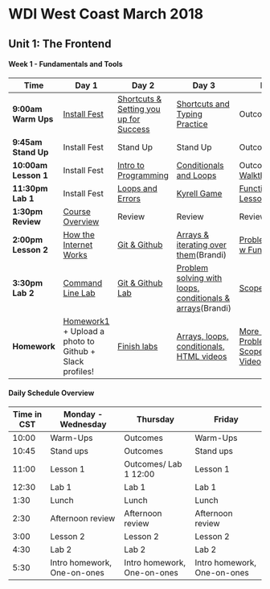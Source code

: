 # WDI West Coast March 2018
<!---
## Final Project

#### Week 12 - Final Project
Time                 | Day 1          |    Day 2      | Day 3                          | Day 4         | Day  5                      |
-----                | --------       | ----------    | ----------                     | --------      | ---------                   |
**9:00am Warm Ups**  | Final Project  | Final Project | [Optional Big O lesson][12-3A]                 | Final Project | Final Project               |
**9:45am Stand Up**  | Stand Up       | Stand Up      | Stand Up                       | Stand Up      | Stand Up                    |   
**10:00am Lesson 1** | Final Project  | Final Project | Final Project                  | Final Project | Final Project 	 	         |  
**11:30pm Lab 1**    | Final Project  | Final Project | Final Project                  | Final Project | Final Project               |  
**1:30pm Review**    | [Webpack Optional Lesson][12-1C]  | [Redux Optional Lesson][12-1C] | Final Project				   | Final Project | Final Project  		     |
**2:00pm Lesson 2**  | Final Project  | Final Project | Final Project  / 3:00 Outcomes | Final Project | Final Project Presentations |
**3:30pm Lab 2**     | Final Project  | Final Project | Outcomes                       | Final Project | Final Project Presentations |
**Homework**         | Final Project  | Final Project | Final Project     			   | Final Project | CELEBRATION!                |
--->

<!--- MONDAY --->
[12-1C]: https://git.generalassemb.ly/gist/alexw/7fe4b5e0736b1364018078bafbd28774 "Webpack"

<!--- TUESDAY --->
[12-2C]: https://github.com/shahzadkhan3iii7/react-redux-click-counter "React"
<!--- WEDS --->
[12-3A]: https://git.generalassemb.ly/WDIplus-ATX/algorithm-complexity-and-big-o/blob/master/README.md "Big O"

<!---
## Unit 4: Getting Bilingual with Python

#### Week 11 - Project 4
Time                 | Day 1      |    Day 2  | Day 3                            | Day 4                    | Day  5                  |
-----                | --------   | ----------| ----------                       | --------                 | ---------               |
**9:00am Warm Ups**  | Project 4  | Project 4 | [Data Structures][11-3A]  | Project 4                | Final Project Approvals |
**9:45am Stand Up**  | Stand Up   | Stand Up  | Stand Up                         | Stand Up                 | Stand Up         		  |   
**10:00am Lesson 1** | Project 4  | Project 4 | Project 4                        | Project 4                | Final Project Approvals |  
**11:30pm Lab 1**    | Project 4  | Project 4 | Project 4                        | Project 4                | Final Project Approvals |
**1:30pm Review**    | Project 4  | Project 4 | Project 4					     | Project 4                | Final Project Approvals |
**2:00pm Lesson 2**  | Project 4  | Project 4 | Project 4  / 3:00 Outcomes       | Project 4 Presentations! | Final Project Approvals |
**3:30pm Lab 2**     | Project 4  | Project 4 | Outcomes                         | Project 4 Presentations! | Final Project Approvals |
**Homework**         | Project 4  | Project 4 | Project 4     					 | [Final Project Prep][11-4F]       | Final Project!!!        |

 --->

<!--- WEDNESDAY --->
[11-3A]: https://git.generalassemb.ly/gist/alexw/80807439e72c961aeb5e3a70b6abaec7 "data structures"
[11-3B]:#
[11-3D]:#
[11-3C]:#
[11-3E]:#
[11-3F]:#
<!--- THURSDAY --->
[11-4A]:#
[11-4B]:#
[11-4C]:#
[11-4D]:#
[11-4E]:#
[11-4F]: https://git.generalassemb.ly/alexw/capstone-project/blob/master/README.md "Final Project"
<!--- FRIDAY --->
[11-5A]:#
[11-5B]:#
[11-5C]:#
[11-5C]:#
[11-5D]:#
[11-5E]:#
[11-5F]:#
<!---
#### Week 10 - Python + Django [reference material](https://wdi_sea.gitbooks.io/notes/content/15-python/python.html)
Time                 | Day 1                           |    Day 2                          | Day 3                            | Day 4                    | Day  5           |
-----                | --------                        | --------------                    | ----------                       | --------                 | ---------        |
**9:00am Warm Ups**  | [Warm Ups][10-1A]               | [Warm Ups][10-2A]                          | [Whiteboard Wednesday][10-3A]      | Warm Ups                 | Warm Ups         |
**9:45am Stand Up**  | Stand Up                        | Stand Up                          | Stand Up                         | Stand Up                 | Stand Up         |   
**10:00am Lesson 1** | [Intro to Python][10-1B]        | [Python Classes][10-2B]           | [SQL][10-3B]                     | [Intro to Django][10-4B] | [Project 4 Prep][10-5B] |  
**11:30pm Lab 1**    | Intro to Python | [Shopping List Lab][10-2C]       | [SQL Carmen Sandiego lab][10-3C] | [Django][10-4C]          | Project 4        |
**1:30pm Review**    |  Review					       | Review						       | Python Review					  | Review				     | Review   		|
**2:00pm Lesson 2**  | [Python Challenges][10-1D]      | [Inhertiance][10-2D] | [Relationships][10-3D]  / 3:00 Outcomes   | [Django][10-4D]          | Project 4        |
**3:30pm Lab 2**     | [Python Challenges][10-1E] | [Codebar Lab][10-2E]  | Outcomes                         | [Django][10-4E]          | Project 4        |
**Homework**         | [State Capitals + Video][10-1F] | Codebar Lab Cont. + [Reading][10-2F]  | [Orange Tree OOPython][10-3F]    | [Project 4 Prep][10-4F]  | Project 4        |
 --->

<!--- MONDAY --->
[10-1A]: https://git.generalassemb.ly/WDIplus-ATX/warm-ups/blob/master/week-10/monday.md "Warm up"
[10-1B]: https://git.generalassemb.ly/alexw/intro-python "Intro python"
[10-1C]:#
[10-1D]:https://git.generalassemb.ly/WDIplus-ATX/python-challenges/blob/master/README.md 'python challenges'
[10-1E]:https://git.generalassemb.ly/WDIplus-ATX/python-challenges/blob/master/README.md 'python challenges'
[10-1F]:https://git.generalassemb.ly/gist/alexw/1a850d8f4d031ab7aa19523e4304e2b5 

<!--- TUESDAY --->
[10-2A]: https://git.generalassemb.ly/WDIplus-ATX/warm-ups/blob/master/week-10/tuesday.md
[10-2B]: https://git.generalassemb.ly/WDIplus-ATX/python-classes/blob/master/README.md "Classes"
[10-2C]: https://git.generalassemb.ly/flawgical/Shopping-list-python "Shopping List Lab"
[10-2D]: https://git.generalassemb.ly/WDIplus-ATX/python-class-inheritance "Inheritance"
[10-2E]: https://git.generalassemb.ly/WDIplus-ATX/codebar "Codebar lab"
[10-2F]: https://medium.com/xplenty-blog/the-sql-vs-nosql-difference-mysql-vs-mongodb-32c9980e67b2
<!--- WEDNESDAY --->
[10-3A]: https://git.generalassemb.ly/WDIplus-ATX/warm-ups/blob/master/week-10/wednesday.md "Whiteboard Weds"
[10-3B]: https://git.generalassemb.ly/alexw/intro-sql "SQL"
[10-3C]: https://git.generalassemb.ly/WDIplus-ATX/carmen-sandiego/blob/master/README.md 'Carmen Sandiego'
[10-3D]: https://git.generalassemb.ly/gist/alexw/8580f95cd86156811d382ce7ee26d9d1
[10-3E]:#
[10-3F]: https://git.generalassemb.ly/gist/alexw/2f4c60314e6f601e1bce9127ba77c998
<!--- THURSDAY --->
[10-4A]: https://git.generalassemb.ly/gist/alexw/8580f95cd86156811d382ce7ee26d9d1
[10-4B]: https://git.generalassemb.ly/alexw/TreasureGram
[10-4C]:#
[10-4D]:#
[10-4E]:#
[10-4F]: https://git.generalassemb.ly/gist/alexw/5caca655bbc4b95926c73ced9482a743
<!--- FRIDAY --->
[10-5A]:#
[10-5B]:#
[10-5C]:#
[10-5C]:#
[10-5D]:#
[10-5E]:#
[10-5F]:#
<!---
## Unit 3: Front End 2018 with React

#### Week 9 - Project 3
Time                 | Day 1     |    Day 2                  | Day 3                           | Day 4                                   | Day  5    |
-----                | --------  | --------------            | ----------                      | --------                                | --------- |
**9:00am Warm Ups**  | Project 3 | Project 3                 | Whiteboard Wednesday (Optional) | Project 3                               | Project 3 |
**9:45am Stand Up**  | Stand Up  | Stand Up                  | Stand Up                        | Stand Up                                | Stand Up  |   
**10:00am Lesson 1** | Project 3 | [Webpack][9-2C](Optional) | [Redux][9-3C](Optional)         | [Advanced Command Line][9-4C](Optional) | Project 3 |  
**11:30pm Lab 1**    | Project 3 | Project 3                 | Project 3                       | Project 3                               | Project 3 |
**1:30pm Review**    | Project 3 | Project 3                 | Project 3 / 3:00 Outcomes       | Project 3                               | Project 3 Presentations |
**3:30pm Lab 2**     | Project 3 | Project 3                 | Outcomes                        | Project 3                               | Project 3 Presentations |
**Homework**         | Project 3 | Project 3                 | Project 3                       | Project 3 Planning                      | [Python Reading][9-5F] |
 --->

<!--- MONDAY --->
[9-1A]:#
[9-1B]:#
[9-1C]:#
[9-1D]:#
[9-1E]:#
[9-1F]:#
[9-1FB]:#
<!--- TUESDAY --->
[9-2A]:#
[9-2B]:#
[9-2C]: https://git.generalassemb.ly/gist/alexw/7fe4b5e0736b1364018078bafbd28774 "Webpack"
[9-2D]:#
[9-2E]:#
[9-2F]:#
<!--- WEDNESDAY --->
[9-3A]:#
[9-3B]:#
[9-3D]:#
[9-3C]:#
[9-3E]:#
[9-3F]:#
<!--- THURSDAY --->
[9-4A]:#
[9-4B]:#
[9-4C]:#
[9-4D]:#
[9-4E]:#
[9-4F]:#
<!--- FRIDAY --->
[9-5A]:#
[9-5B]:#
[9-5C]:#
[9-5C]:#
[9-5D]:#
[9-5E]:#
[9-5F]: https://git.generalassemb.ly/gist/alexw/53a0f9b5a55c60afadca1491eaa431ca "Python reading"
<!---
#### Week 8 - React
Time                 | Day 1                        |    Day 2                      | Day 3                                      | Day 4                    | Day  5    |
-----                | --------                     | --------------                | ----------                                 | --------                 | --------- |
**9:00am Warm Ups**  | [Warm Up][8-1A]              | [Warm Up][8-2A]               | [Whiteboard Wednesday][8-3A]               | [Warm Up][8-4A]          | Project 3 |
**9:45am Stand Up**  | Stand Up                     | Stand Up                      | Stand Up                                   | Stand Up                 | Stand Up  |   
**10:00am Lesson 1** | [Intro to React][8-1B]       | [React Router + Review][8-2B] | [Giphy Lab][8-3B]                          | [Reddit Clone Lab][8-4B] | Project 3 |  
**11:30pm Lab 1**    | [Intro to React pt. 2][8-1C] | [Todo Lab][8-2C]              | [Giphy Lab][8-3C]                          | [Reddit Clone Lab][8-4B] | Project 3 |
**1:30pm Review**    | Review                       | Review                        | [React Review + Walkthrough][8-3D]         | Review                   | Project 3 |
**2:00pm Lesson 2**  | [React Lab][8-1D]            | [Todo Lab][8-2D]              | React Review + Walkthrough / 3:00 Outcomes | [Reddit Clone Lab][8-3F] | Project 3 |
**3:30pm Lab 2**     | [React Lab 2][8-1E]          | [Todo Lab][8-2E]              | Outcomes                                   | [Project 3 Intro][8-4E]  | Project 3 |
**Homework**         | [React Lab][8-1F] + Reading  | [Todo Lab][8-2F]              | [Reddit Clone Lab][8-3F] + [promises reading][8-3FB]                   | Project 3 Planning       | Project 3 |
 --->

<!--- MONDAY --->
[8-1A]:#
[8-1B]: https://git.generalassemb.ly/WDIplus-ATX/react-intro/blob/master/README.md "React Intro"
[8-1C]: https://git.generalassemb.ly/WDIplus-ATX/react-intro-2/blob/master/README.md "React Intro 2"
[8-1D]: https://git.generalassemb.ly/WDIplus-ATX/simple-blog-react/blob/master/README.md 'React Lab'
[8-1E]: https://git.generalassemb.ly/WDIplus-ATX/atm-react-lab 'React Lab 2'
[8-1F]:#
[8-1FB]:#
<!--- TUESDAY --->
[8-2A]: https://git.generalassemb.ly/WDIplus-ATX/warm-ups/blob/master/week-8/tuesday.md "Warm up"
[8-2B]: https://git.generalassemb.ly/WDIplus-ATX/react-router/blob/master/README.md "React Router"
[8-2C]: https://git.generalassemb.ly/WDIplus-ATX/react_todo_walkthrough "Todo Lab"
[8-2D]: https://git.generalassemb.ly/WDIplus-ATX/react_todo_walkthrough "Todo Lab"
[8-2E]: https://git.generalassemb.ly/WDIplus-ATX/react_todo_walkthrough "Todo Lab"
[8-2F]: https://git.generalassemb.ly/WDIplus-ATX/react_todo_walkthrough "Todo Lab"
<!--- WEDNESDAY --->
[8-3A]: https://git.generalassemb.ly/WDIplus-ATX/warm-ups/blob/master/week-8/wednesday.md "Whiteboard Wendesday"
[8-3B]: https://git.generalassemb.ly/WDIplus-ATX/react-giphy/blob/master/README.md 'Giphy Lab'
[8-3D]:#
[8-3C]: https://git.generalassemb.ly/WDIplus-ATX/react-giphy/blob/master/README.md 'Giphy Lab'
[8-3E]:#
[8-3F]: https://git.generalassemb.ly/WDIplus-ATX/reddit-clone-mern 'Reddit Clone Lab'
[8-3FB]: https://git.generalassemb.ly/gist/alexw/fe83b700953eec0f821455347cd01b51 'promises reading'
<!--- THURSDAY --->
[8-4A]: https://git.generalassemb.ly/WDIplus-ATX/warm-ups/blob/master/week-8/thurs.md
[8-4B]:#
[8-4C]:#
[8-4D]:#
[8-4E]: https://git.generalassemb.ly/WDIplus-ATX/project3/blob/master/readme.md "Project 3"
[8-4F]:#
<!--- FRIDAY --->
[8-5A]:#
[8-5B]:#
[8-5C]:#
[8-5C]:#
[8-5D]:#
[8-5E]:#
[8-5F]:#
<!---
## Unit 2: Intro to the Back End - Node, Express and MongoDB

#### Week 7 - Project 2 + Bonus Lessons + Hackathon!
Time | Day 1 |    Day 2       | Day 3      | Day 4     | Day  5                                    |
----- | -------- | --------------   | ----------    | --------  | ---------   |
 **9:00am Warm Ups** | Project 2  | Project 2 | [Whiteboard Wednesday][7-3A] | Hackathon :computer:  | Hackathon |
 **9:45am Stand Up** | Stand Up | Stand Up  | Stand Up | Hackathon | Hackathon |
 **10:00am Lesson 1** | Project 2 |  Project 2  | [Unit 2 Review][7-3B]  | Hackathon | Hackathon |  
 **11:30pm Lab 1** | Project 2 | Project 2  |  [TDD + Jasmine][7-3C]   | Hackathon | Hackathon |
**1:30pm Review** | Project 2 | Project 2   |[BCrypt + Roll your Own Auth][7-3D]    | Hackathon | Hackathon |
**2:00pm Lesson 2** | Project 2 |  Project 2 Presentations |  [BCrypt + Roll your Own Auth][7-3B] / 3:00 Outcomes | Hackathon | Hackathon
**3:30pm Lab 2** | Project 2 |  Project 2 Presentations Cont. | Outcomes | Hackathon| Hackathon |
**Homework** | Project 2 | Relax | Relax | Hackathon | [Reading + Start thinking about Lightning Talks][7-5F] |
 --->

<!--- MONDAY --->
[7-1A]:#
[7-1B]:#
[7-1C]:#
[7-1D]:#
[7-1E]:#
[7-1F]:#
<!--- TUESDAY --->
[7-2A]:#
[7-2B]:#
[7-2C]:#
[7-2D]:#
[7-2E]:#
[7-2F]:#
<!--- WEDNESDAY --->
[7-3A]: https://git.generalassemb.ly/WDIplus-ATX/warm-ups/blob/master/week-2/thursday.md "revisit piglatin"
[7-3B]: https://git.generalassemb.ly/gist/alexw/8c9444ceddec0abf208be57db4cb8d15 "Review"
[7-3D]: https://git.generalassemb.ly/WDIplus-ATX/bcrypt-roll-your-own-auth/blob/master/README.md "BCrypt"
[7-3C]: https://git.generalassemb.ly/WDIplus-ATX/tdd-with-jasmine/blob/master/readme.md "Jasmine"
[7-3E]:#
[7-3F]:#
<!--- THURSDAY --->
[7-4A]:#
[7-4B]:#
[7-4C]:#
[7-4D]:#
[7-4E]:#
[7-4F]:#
<!--- FRIDAY --->
[7-5A]:#
[7-5B]:#
[7-5C]:#
[7-5C]:#
[7-5D]:#
[7-5E]:#
[7-5F]: https://git.generalassemb.ly/gist/alexw/2eb4a2f1e53da026178d4fa928b7b0be 'About Lightining Talks'
<!---
#### Week 6 - Project 2
Time | Day 1 |    Day 2       | Day 3      | Day 4     | Day  5                                    |
----- | -------- | --------------   | ----------    | --------  | ---------   |
 **9:00am Warm Ups** | MLK :pray: |:snowflake: | Project 2 Approvals| Project 2  | Project 2|
 **9:45am Stand Up** | MLK | :snowflake:  | Project 2 | Stand Up | Stand Up |
 **10:00am Lesson 1** | MLK |  [Project 2 Intro][6-2B] :snowflake:   |  Project 2| Project 2 | Project 2 |  
 **11:30pm Lab 1** | MLK | [Project 2 Planning][6-2C] :snowflake:  |  Project 2   | Project 2 | Project 2 |
**1:30pm Review** | MLK | Project 2 Planning :snowflake:   |   Project 2 | Project 2 | Project 2 |
**2:00pm Lesson 2** | MLK |  Project 2 Planning, Proposals :snowflake: |  Tunely Demos / 3:00 Outcomes | Project 2 | Project 2
**3:30pm Lab 2** | MLK |  Project 2 Planning, Proposals :snowflake: | Outcomes | Project 2| Project 2 |
**Homework** | MLK | Project 2  Planning :snowflake: | Project 2 | Project 2 | Project 2 |
 --->

<!--- MONDAY --->
[6-1A]:#
[6-1B]:#
[6-1C]:#
[6-1D]:#
[6-1E]:#
[6-1F]:#
<!--- TUESDAY --->
[6-2A]:#
[6-2B]: https://git.generalassemb.ly/WDIplus-ATX/project-2-express/blob/master/README.md "Project 2"
[6-2C]: https://git.generalassemb.ly/WDIplus-ATX/project-2-express/blob/master/README.md "Project 2"
[6-2D]:#
[6-2E]:#
[6-2F]:#
<!--- WEDNESDAY --->
[6-3A]:#
[6-3B]:#
[6-3C]:#
[6-3D]:#
[6-3E]:#
[6-3F]:#
<!--- THURSDAY --->
[6-4A]:#
[6-4B]: https://git.generalassemb.ly/gist/alexw/199cc9ac8ff14b022d33063610ebf6f6 "BCrypt"
[6-4C]:#
[6-4D]:#
[6-4E]:#
[6-4F]:#
<!--- FRIDAY --->
[6-5A]:#
[6-5B]:#
[6-5C]:#
[6-5C]:#
[6-5D1]:#
[6-5D]:#
[6-5E]:#
[6-5F]:#

<!---
#### Week 5 - Full CRUD, Full Stack

Time | Day 1 |    Day 2       | Day 3      | Day 4     | Day  5                                    |
----- | -------- | --------------   | ----------    | --------  | ---------   |
 **9:00am Warm Ups** | [Warm Up][5-1A]  | [Warm Up][5-2A] | [Whiteboard Wednesdays][5-3A]| [Warm Up][5-4A]  | [Warm Up][5-5A]|
 **9:45am Stand Up** | Stand Up | Stand Up | Stand Up | Stand Up | Stand Up |
 **10:00am Lesson 1** | Create + Read |  [Intro to Mongo][5-2B]    |  [Full Stack Todo Lab][5-3B]| [OAuth with Passport][5-4B]      | [Tunely: Full Stack Group Lab][5-5C] |  
 **11:30pm Lab 1** | [create read lab][5-1C] | [Partials and Express Generator][5-2C]  |  [Full Stack Todo Lab][5-3C]   | [OAuth Lab][5-4C] | [Tunely: Full Stack Group Lab][5-5C] |
**1:30pm Review** | Review | Review  |  Review | Review | Guest Speaker Ben Hulan! |
**2:00pm Lesson 2** | [Update Destroy][5-1D] |  [Intro to Mongoose][5-2D] | [Embedded Relationships][5-3D] / 3:00 Outcomes | [Continue on Oauth with Passport Lab][5-4D] | SCRUM
**3:30pm Lab 2** | Update Destroy Lab |  [Mongoose Lab][5-3E] | Outcomes | [Deploying a Full stack App][5-4E] | Deploy Party! + Final Scrum @4:30|
**Homework** | [Homework][5-1F]| [Homework: Mongoose Lab Bonuses][5-2F]| [Embedded Relationships Homework][5-3F]  | Homework Finish OAuth | [Continue on lab][5-5C] |
 --->

<!--- MONDAY --->
[5-1A]: https://git.generalassemb.ly/WDIplus-ATX/warm-ups/blob/master/week-5/wednesday.md "Warm Up"
[5-1B]: #
[5-1C]: https://git.generalassemb.ly/WDIplus-ATX/Create-Read-Lab/tree/master 'Create-Read-Lab'
[5-1D]: https://git.generalassemb.ly/WDIplus-ATX/C-R-U-D-LAB/blob/master/README.md "Update Destroy Lab"
[5-1E]: #
[5-1F]: https://git.generalassemb.ly/WDIplus-ATX/Student-Homework-Repo/blob/master/week-5/monday.md
<!--- TUESDAY --->
[5-2A]: ""
[5-2B]: https://git.generalassemb.ly/WDIplus-ATX/intro-to-mongo/blob/master/README.md "Mongo"
[5-2C]: https://git.generalassemb.ly/WDIplus-ATX/Express-generator-and-partials/blob/master/README.md "Partials and Express Generator"
[5-2D]: https://git.generalassemb.ly/WDIplus-ATX/intro-to-mongoose/blob/master/README.md "Mongoose"
[5-2E]: #
[5-2F]: https://git.generalassemb.ly/WDIplus-ATX/Mongoose-Lab 'Mongoose Lab'
<!--- WEDNESDAY --->
[5-3A]: https://git.generalassemb.ly/WDIplus-ATX/warm-ups/blob/master/week-5/wednesday.md "Whiteboard Wednesday"
[5-3B]: https://git.generalassemb.ly/WDIplus-ATX/Mongoose-Todo-Lab/blob/master/README.md 'Mongoose-Todo-Lab'
[5-3C]: https://git.generalassemb.ly/WDIplus-ATX/Mongoose-Todo-Lab/blob/master/README.md 'Mongoose-Todo-Lab'
[5-3D]: https://git.generalassemb.ly/WDIplus-ATX/mongo-mongoose-relationships "Relationships"
[5-3E]: #
[5-3F]: #
<!--- THURSDAY --->
[5-4A]:http://www.jwstelly.org/BrainTeaser/Problem.php?id=14 "Thursday Warm up"
[5-4B]: https://git.generalassemb.ly/WDIplus-ATX/passport-and-oauth/blob/master/readme.md "OAuth"
[5-4C]: https://git.generalassemb.ly/WDIplus-ATX/passport-and-oauth/blob/master/readme.md "OAuth"
[5-4D]: https://git.generalassemb.ly/WDIplus-ATX/passport-and-oauth/blob/master/readme.md "OAuth"
[5-4E]: https://git.generalassemb.ly/WDIplus-ATX/HEROKU-EXPRESS/blob/master/README.md "Deploy"
[5-4F]: #
<!--- FRIDAY --->
[5-5A]: https://git.generalassemb.ly/WDIplus-ATX/warm-ups/blob/master/week-5/friday.md "Friday Warm up"
[5-5B]: https://git.generalassemb.ly/WDIplus-ATX/express-static-assets-and-middleware/blob/master/README.md "Static Files and Middleware"
[5-5C]: https://git.generalassemb.ly/WDIplus-ATX/Tunely-Lab/blob/master/README.md
[5-5C]: https://git.generalassemb.ly/WDIplus-ATX/static-asset-lab/blob/master/README.md "Static Asset Lab"
[5-5D1]: https://git.generalassemb.ly/WDIplus-ATX/express-ejs-views "EJS Templates"
[5-5D]: https://git.generalassemb.ly/WDIplus-ATX/Express-router/blob/master/README.md "Express Router Lesson"
[5-5E]: https://git.generalassemb.ly/WDIplus-ATX/express-ejs-views-lab "EJS Template Lab"
[5-5F]: https://git.generalassemb.ly/WDIplus-ATX/Student-Homework-Repo/blob/master/week-4/friday.md "EJS quick lab + Node Lab + Bonus PR"

<!---
#### Week 4 - Project 1 Completions, Intro to Node and Express

Time | Day 1 |    Day 2       | Day 3      | Day 4     | Day  5                                    |
----- | -------- | --------------   | ----------    | --------  | ---------   |
 **9:00am Warm Ups** | Happy New Year! :confetti_ball:  | [Warm Up (optional)][4-2A] | [Whiteboard Wednesdays][4-3A]| [Warm Up][4-4A]  | [Warm Up][4-5A]|
 **9:45am Stand Up** | Happy New Year! :confetti_ball: | Stand Up | Stand Up | Stand Up | Stand Up |
 **10:00am Lesson 1** | Happy New Year! :confetti_ball: |  Project 1     |  [Optional Lesson: Firebase][4-3B]| [Intro To Node and Express][4-4B]      | [Serving Static Files in Express][4-5B] |  
 **11:30pm Lab 1** | Happy New Year! :confetti_ball: |  Project 1  |  Project 1 Presentation Prep   | [Express Lab][4-4C] | [Static File Lab][4-5C] |
**1:30pm Review** | Happy New Year! :confetti_ball: | Project 1  |  Project 1 Presentations | Review | Review |
**2:00pm Lesson 2** | Happy New Year! :confetti_ball: |  Project 1  | Project 1 Presentations / 3:00 Outcomes | [Intro to REST][4-4D] | [EJS Templates][4-5D1] [Express Router Lesson][4-5D]
**3:30pm Lab 2** | Happy New Year! :confetti_ball: |  Project 1 | Outcomes | [Build a mini RESTful JSON API][4-4E] | [EJS Template Lab][4-5E] |
**Homework** | Project 1 | Project 1 | [Watch Videos, Self Guided Review of Unit 1][4-3F]  | [Complete Labs for today][4-4F] | [EJS quick lab + Node Lab + Bonus PR][4-5F] |
 --->

<!--- MONDAY --->
[4-1A]: #
[4-1B]: #
[4-1C]: #
[4-1D]: #
[4-1E]: #
[4-1F]: #
<!--- TUESDAY --->
[4-2A]: https://git.generalassemb.ly/WDIplus-ATX/warm-ups/tree/master/week-4/tuesday ""
[4-2B]: #
[4-2C]: #
[4-2D]: #
[4-2E]: #
[4-2F]: #
<!--- WEDNESDAY --->
[4-3A]: https://git.generalassemb.ly/WDIplus-ATX/warm-ups/blob/master/week-4/wednesday.md "Whiteboard Wednesday"
[4-3B]: https://git.generalassemb.ly/WDIplus-ATX/Basic-Firebase-Tutorial
[4-3C]: #
[4-3D]: #
[4-3E]: #
[4-3F]: #
<!--- THURSDAY --->
[4-4A]:https://git.generalassemb.ly/WDIplus-ATX/warm-ups/blob/master/week-4/thursday.md "Thursday Warm up"
[4-4B]: https://git.generalassemb.ly/WDIplus-ATX/intro-to-node-and-express/blob/master/README.md "Intro to Node and Express"
[4-4C]: https://git.generalassemb.ly/WDIplus-ATX/Express-Lab/blob/master/README.md
[4-4D]: https://git.generalassemb.ly/WDIplus-ATX/intro-to-rest-with-express/blob/master/README.md "Intro to REST" 
[4-4E]: https://git.generalassemb.ly/WDIplus-ATX/rest-intro-lab/blob/master/README.md
[4-4F]: https://git.generalassemb.ly/WDIplus-ATX/Student-Homework-Repo/blob/master/week-4/thursday.md "Complete Labs"
<!--- FRIDAY --->
[4-5A]: https://git.generalassemb.ly/WDIplus-ATX/debugging-js/blob/master/readme.md "Friday Warm up"
[4-5B]: https://git.generalassemb.ly/WDIplus-ATX/express-static-assets-and-middleware/blob/master/README.md "Static Files and Middleware"
[4-5C]: https://git.generalassemb.ly/WDIplus-ATX/static-asset-lab/blob/master/README.md "Static Asset Lab"
[4-5D1]: https://git.generalassemb.ly/WDIplus-ATX/express-ejs-views "EJS Templates"
[4-5D]: https://git.generalassemb.ly/WDIplus-ATX/Express-router/blob/master/README.md "Express Router Lesson"
[4-5E]: https://git.generalassemb.ly/WDIplus-ATX/express-ejs-views-lab "EJS Template Lab"
[4-5F]: https://git.generalassemb.ly/WDIplus-ATX/Student-Homework-Repo/blob/master/week-4/friday.md "EJS quick lab + Node Lab + Bonus PR"

## Unit 1: The Frontend
<!---
#### Week 3 - API's, Advanced Problem Solving and Project 1

Time | Day 1 |    Day 2       | Day 3      | Day 4     | Day  5                                    |
----- | -------- | --------------   | ----------    | --------  | ---------   |
 **9:00am Warm Ups** | Review Homework   | [Warm Up][3-2A] | [Whiteboard Wednesdays][3-3A]| [Warm Up][3-4A]  | [Project 1 Plan Share][3-5A]|
 **9:45am Stand Up** | Stand Up   | Stand Up | Stand Up | Stand Up | Stand Up |
 **10:00am Lesson 1** | [HTML5 Forms + CSS Animate][3-1B]    |  [AJAX Part 1][3-2B]     | [Object Oriented Programming][3-3B]           | [MVP's and Agile Methodologies][3-4B]      | Project 1       |  
 **11:30pm Lab 1** | [HTML Forms Lab][3-1C]     |  [AJAX Lab][3-2C]   | [Flower Power OOP Lab][3-2C]   | [Project 1 Intro][3-3C] | Project 1 |
**1:30pm Review** | Review | Review | Review | Review | Review |
**2:00pm Lesson 2** | Unit 1 Review    |   [AJAX Part 2][3-2D]  | OOP Refactor / 3:00 Outcomes     | [Project 1 Planning & Proposals][3-3C] | Project 1
**3:30pm Lab 2** | Unit 1 Review    |   [Continue AJAX Lab][3-2E] | Outcomes | [Project 1 Planning & Proposals][3-3C] | Project 1   |
**Homework** | [Responsive CSS][3-1F]  | [Homework][3-2F] | [OOP + Bonus JS Racer Refactor][3-3F]  | [ Video: Live code of Space Invaders + Project 1 Boilerplate][3-4F] | Project 1 |
 --->

[3-1A]:#
[3-1B]: https://git.generalassemb.ly/WDIplus-ATX/HTML-forms-and-animations/blob/master/README.md "Forms and Animations"
[3-1C]: https://git.generalassemb.ly/WDIplus-ATX/HTML-Forms-Lab/blob/master/README.md 'HTML Forms Lab'
[3-1D]:#
[3-1E]:#
[3-1F]:https://git.generalassemb.ly/WDIplus-ATX/CSS-Responsive-Design/blob/master/readme.md 'Responsive CSS'

[3-2A]: https://git.generalassemb.ly/WDIplus-ATX/warm-ups/tree/master/week-3/tuesday "Stopwatch Warm Up"
[3-2B]: https://git.generalassemb.ly/WDIplus-ATX/ajax/blob/master/README.md "AJAX $.get"
[3-2C]: https://git.generalassemb.ly/WDIplus-ATX/Flower-Power-OOP/blob/master/readme.md 'Flower Power Lab'
[3-2D]: https://git.generalassemb.ly/WDIplus-ATX/ajax/blob/master/README.md "AJAX $.post"
[3-2E]: https://git.generalassemb.ly/WDIplus-ATX/Ajax-Lab 'Continue AJAX Lab'
[3-2F]: https://git.generalassemb.ly/WDIplus-ATX/Currency-converter/blob/master/README.md

[3-3A]: https://git.generalassemb.ly/WDIplus-ATX/warm-ups/blob/master/week-3/wednesday.md "Whiteboard Wednesday"
[3-3B]: https://git.generalassemb.ly/WDIplus-ATX/oop-js/blob/master/README.md
[3-3C]: https://git.generalassemb.ly/WDIplus-ATX/project-1/blob/master/README.md "Project 1!"
[3-3D]:#
[3-3F]:#
[3-4F]: https://vimeo.com/105955605 'Live Code of Space Invaders'

[3-4A]:https://git.generalassemb.ly/WDIplus-ATX/warm-ups/blob/master/week-3/thursday/clock-hands/README.md "Thursday Warm up"
[3-4B]:https://git.generalassemb.ly/WDIplus-ATX/mvp-and-agile/blob/master/README.md "Agile and MVP"
[3-4C]:#
[3-4D]:#
[3-4E]:#
[3-5A]:#
[3-5B]:#
[3-5C]:#
[3-5D]:#
[3-5E]:#

<!---
#### Week 2 - Intermediate JavaScript, jQuery and the DOM

Time | Day 1 |    Day 2       | Day 3      | Day 4     | Day  5                                    |
----- | -------- | --------------   | ----------    | --------  | ---------   |
 **9:00am Warm Ups** |  Homework Review  | [HTML Mockup][2-2A] | [CSS Mockup ][2-3A]   | [Whiteboard Thursday][2-4A] | [Flexbox Froggy][2-5A] |
 **9:45am Stand Up** | Stand Up   | Stand Up | Stand Up | Stand Up | Stand Up ||
 **10:00am Lesson 1** | [Objects][2-1B]    |  [Combining Datatypes: Object-ception][2-2B]     | [Advanced HTML & CSS][2-3B] | [Intro to jQuery][2-4B]      | [jQuery Todo List: Full Day Lab][2-5B]       |  
 **11:30pm Lab 1** | [Objects Lab][2-2C]  |  [Datatypes Lab][2-1C]  | [Create a 404 Page][2-2C]  | [jQuery Events Lab][2-3F] | [jQuery Todo List: Full Day Lab][2-4C]     |
**1:30pm Review** | Review | Review | Vanilla DOM Lab | Review | Review |
**2:00pm Lesson 2** | [Objects Pt. 2][2-1D]    |   [LocalStorage & Iterators][2-2D]  | [Vanilla DOM Lab][2-4E] / 3:00 Outcomes     | [Intro to Bootstap][2-3B] | [jQuery Todo List: Full Day Lab][2-4D]
**3:30pm Lab 2** | [Solar System Lab][2-1E] |  [Continue Datatypes Lab][2-2E] | Outcomes | [Continue Building Microblog][2-3C] | [jQuery Todo List: Full Day Lab][2-4G]   |
**Homework** | [JS Datatypes][2-1F]  | [MicroBlog Pt. 1][2-2F] | [Portfolio Page][2-4F]  | [MicroBlog Pt. 2][2-3G] | Make Todo or MicroBlog Portfolio-worthy, Finish Flexbox Froggy [2-2F]  |
 --->

[2-1A]: #
[2-1B]: https://git.generalassemb.ly/WDIplus-ATX/Objects/tree/master "JavaScript Objects"
[2-1C]: https://git.generalassemb.ly/WDIplus-ATX/combining-datatypes-morning-lab/blob/master/README.md 'Combining Datatypes Lab'
[2-1D]: https://git.generalassemb.ly/WDIplus-ATX/Objects/blob/master/README.md "Objects Part 2"
[2-1E]: https://git.generalassemb.ly/WDIplus-ATX/Afternoon-lab-solarsystem "Solar System Lab"
[2-1F]: https://github.com/myDeveloperJourney/GA-Student-Homework/blob/master/Instructions.md 'Objects and CSS Videos'

[2-2A]: https://git.generalassemb.ly/WDIplus-ATX/warm-ups/tree/master/week-2/tuesday "Html Mockup 2"
[2-2B]: https://git.generalassemb.ly/WDIplus-ATX/object-ception/blob/master/README.md "Object-ception"
[2-2C]: https://git.generalassemb.ly/WDIplus-ATX/create-a-404-page/blob/master/README.md
[2-2D]: https://git.generalassemb.ly/WDIplus-ATX/local-storage-and-iterators "Local Storage and Iterators"
[2-2E]: https://git.generalassemb.ly/WDIplus-ATX/combining-datatypes-morning-lab/blob/master/README.md "Continued Combining Datatypes"
[2-2F]: https://github.com/myDeveloperJourney/GA-Student-Homework/blob/master/Week_Two/Tuesday.md 'MicroBlog'

[2-3A]: https://git.generalassemb.ly/WDIplus-ATX/warm-ups/blob/master/week-2/wednesday.md "CSS Mockup 2"
[2-3B]: https://git.generalassemb.ly/WDIplus-ATX/intro-to-bootstrap 'Intro to Bootstrap'
[2-3C]: https://github.com/myDeveloperJourney/GA-Student-Homework/blob/master/Week_Two/Tuesday.md 'Continue Building Microblog'
[2-3D]: w02/d03/m4-forms-with-jquery/ "Forms with jQuery"
[2-3E]: w02/d03/m5-microblog-bootstrap-refactor/ "Microblog Bootstrap Refactor"
[2-3F]: https://git.generalassemb.ly/WDIplus-ATX/jQuery-Events-Lab/blob/master/README.md 'jQuery Events'
[2-3G]: https://github.com/myDeveloperJourney/GA-Student-Homework/blob/master/Week_Two/Tuesday.md 'Microblog pt2'

[2-4A]: https://git.generalassemb.ly/WDIplus-ATX/warm-ups/blob/master/week-2/thursday.md "Whiteboard Thursday"   
[2-4B]: https://git.generalassemb.ly/WDIplus-ATX/Intro-to-jQuery/blob/master/README.md "Intro to jQuery"
[2-4C]: https://git.generalassemb.ly/WDIplus-ATX/jQuery-Todo-List/blob/master/README.md "Full-Day jQuery ToDo Lab"
[2-4D]: https://git.generalassemb.ly/WDIplus-ATX/jQuery-Todo-List/blob/master/README.md "Full-Day jQuery ToDo Lab"
[2-4E]: https://git.generalassemb.ly/WDIplus-ATX/Vanilla-DOM "Vanilla DOM Lab"
[2-4F]: https://github.com/myDeveloperJourney/GA-Student-Homework/blob/master/Instructions.md 'Portfolio Homework'
[2-4G]: https://git.generalassemb.ly/WDIplus-ATX/jQuery-Todo-List/blob/master/README.md "Full-Day jQuery ToDo Lab"

[2-5A]: http://flexboxfroggy.com/ "Flexbox Froggy"
[2-5B]: https://git.generalassemb.ly/WDIplus-ATX/jQuery-Todo-List/blob/master/README.md "Full-Day jQuery ToDo Lab"
[2-5C]: w02/d05/m4-create-an-issue/ "Create an Issue"
[2-5D]: # " "
[2-5E]: w02/d05/hmwk-fix-an-issue/ "Fix an Issue" 

#### Week 1 - Fundamentals and Tools

 Time                 | Day 1                |    Day 2                                       | Day 3                                | Day 4                                       | Day  5                                    |
-----                 | --------             | --------------                                 | ----------                           | --------                                    | ---------   |
 **9:00am Warm Ups**  | [Install Fest][1-1A] | [Shortcuts & Setting you up for Success][1-2A] | [Shortcuts and Typing Practice][1-3A]| Outcomes                                    | [CSS Walkthrough][1-5A]  
 **9:45am Stand Up**  | Install Fest         | Stand Up                                       | Stand Up                             | Outcomes                                    | Stand Up |
 **10:00am Lesson 1** | Install Fest         | [Intro to Programming][1-2B]                    | [Conditionals and Loops][1-3B]      | Outcomes/[HTML Walkthrough][1-4A]                                  | Tic Tac Toe Livecode  |  
 **11:30pm Lab 1**    | Install Fest         | [Loops and Errors][1-2C]                       | [Kyrell Game][1-3C]                  | [Functions Lesson][1-4C]                    | [Psuedo-Coding][1-5C]     |
**1:30pm Review**     | [Course Overview][1-1DA] | Review                                         | Review                               | Review                                      | Review |
**2:00pm Lesson 2**   |  [How the Internet Works][1-1DB] |[Git & Github][1-2D]| [Arrays & iterating over them][1-3D](Brandi)| [Problem Solving w Functions Lab][1-4D] | [Callbacks and Event Listeners][1-5D]
**3:30pm Lab 2**      | [Command Line Lab][1-1E]| [Git & Github Lab][1-2E]                    | [Problem solving with loops, conditionals & arrays][1-3E](Brandi) | [Scope Lesson][1-4E] | [Problem Solving][1-5E]   |
**Homework**          | [Homework1][1-1F] + Upload a photo to Github + Slack profiles! | [Finish labs][1-2F] | [Arrays, loops, conditionals, HTML videos][1-2E]   | [More Function Problems w Scope + CSS Video][1-3E] | [JS-Racer!][1-4F]  |

<!--- MONDAY --->
[1-1A]: https://git.generalassemb.ly/wdi-wc-march2018/installfest
[1-1B]: #
[1-1C]: #
[1-1DA]: https://git.generalassemb.ly/wdi-wc-march2018/course-overview "Course Overview"
[1-1DB]: https://git.generalassemb.ly/wdi-wc-march2018/how-the-internet-works "How the internet works"
[1-1E]: https://git.generalassemb.ly/WDIplus-ATX/loops-and-errors/blob/master/README.md "Loops and errors"
[1-1F]: https://git.generalassemb.ly/WDIplus-ATX/Student-Homework-Repo/blob/master/Week_One/Monday.md "Homework 1"

<!--- Tues --->
[1-2A]: https://git.generalassemb.ly/wdi-wc-march2018/warm-ups/blob/master/week-1/tues.md "Shortcuts & Setting you up for Success"
[1-2B]: https://git.generalassemb.ly/wdi-wc-march2018/intro-to-programming "Intro to programming"
[1-2C]: https://git.generalassemb.ly/WDIplus-ATX/Problem-Solving-Loops-Conditionals-Arrays "Problem solving with loops, conditionals & arrays"
[1-2D]: https://git.generalassemb.ly/wdi-wc-march2018/git-and-github "Git + GitHub"
[1-2E]: https://github.com/myDeveloperJourney/GA-Student-Homework/blob/master/Instructions.md "Arrays Loops & Conditionals"
[1-2F]: https://github.com/myDeveloperJourney/GA-Student-Homework/blob/master/Instructions.md "Homework 2"

<!--- Weds --->
[1-3A]: https://git.generalassemb.ly/wdi-wc-march2018/warm-ups/blob/master/week-1/weds.md "Shortcut + typing practice"
[1-3B]: https://git.generalassemb.ly/wdi-wc-march2018/conditionals-and-loops "Conditionals and Loops"
[1-3C]: https://git.generalassemb.ly/WDIplus-ATX/Problem-Solving-With-Functions/blob/master/README.md "Problem Solving With Functions"
[1-3D]:https://git.generalassemb.ly/wdi-wc-march2018/Arrays-iterating-over-them "Arrays + Iteration"
[1-3E]: https://github.com/myDeveloperJourney/GA-Student-Homework/blob/master/Instructions.md 'Refresh from today + CSS Videos'
[1-3F]: https://git.generalassemb.ly/WDIplus-ATX/Function-Problems-With-Scope/blob/master/README.md "Function Problems With Scope"

<!--- Thurs --->
[1-4A]: https://git.generalassemb.ly/wdi-wc-march2018/warm-ups/blob/master/week-1/thurs "HTML Mockup"
[1-4B]: w01/d04/m2-DOM-manipulation-and-events "DOM Manipulation and Events"
[1-4C]:https://git.generalassemb.ly/wdi-wc-march2018/functions "Functions"
[1-4D]: https://git.generalassemb.ly/WDIplus-ATX/callbacks-and-event-listeners/blob/master/README.md "Callbacks and Event Listeners"
[1-4E]: https://git.generalassemb.ly/wdi-wc-march2018/Scope "Scope"
[1-4F]: https://git.generalassemb.ly/WDIplus-ATX/JS-Racer/blob/master/readme.md "Make a Game"

<!--- Friday --->
[1-5A]: https://git.generalassemb.ly/wdi-wc-march2018/warm-ups/blob/master/week-1/fri.md "CSS Mockup"
[1-5B]: https://git.generalassemb.ly/WDIplus-ATX/git-and-github/blob/master/README.md "Tools and Setup"
[1-5C]: https://git.generalassemb.ly/WDIplus-ATX/Git-Github-Lab/blob/master/Instructions.md 'Git and Github Lab'
[1-5D]: https://git.generalassemb.ly/wdi-wc-march2018/callbacks-and-event-listeners "Callbacks and Event Listeners"
[1-5E]: https://git.generalassemb.ly/WDIplus-ATX/kyrell/blob/master/README.md 'Kyrell'


#### Daily Schedule Overview

Time in CST | Monday - Wednesday | Thursday | Friday |
----- | -------- | ----- | ----- |
10:00  | Warm-Ups | Outcomes | Warm-Ups |
10:45 | Stand ups | Outcomes | Stand ups |
11:00 | Lesson 1  | Outcomes/ Lab 1 12:00 | Lesson 1  |
12:30 | Lab 1     | Lab 1 | Lab 1 |
1:30 | Lunch | Lunch | Lunch |
2:30 | Afternoon review | Afternoon review | Afternoon review |
3:00 | Lesson 2 | Lesson 2 | Lesson 2 |
4:30 | Lab 2 | Lab 2 | Lab 2 |
5:30 | Intro homework, One-on-ones | Intro homework, One-on-ones | Intro homework, One-on-ones |
